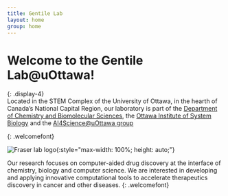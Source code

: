 ```yaml
---
title: Gentile Lab
layout: home
group: home
---
```


# Welcome to the Gentile Lab@uOttawa!
{: .display-4}
<br>
Located in the STEM Complex of the University of Ottawa, in the hearth of Canada’s National Capital Region, our laboratory is part of the [Department of Chemistry and Biomolecular Sciences](https://www.uottawa.ca/faculty-science/chemistry-biomolecular-sciences), the [Ottawa Institute of System Biology](https://www.uottawa.ca/research-innovation/ottawa-institute-systems-biology) and the [AI4Science@uOttawa group](https://ai4science.uottawa.ca) 

{: .welcomefont}

![Fraser lab logo](static/img/logo/jf_retreat_logo.svg){:style="max-width: 100%; height: auto;"}

Our research focuses on computer-aided drug discovery at the interface of chemistry, biology and computer science. We are interested in developing and applying innovative computational tools to accelerate therapeutics discovery in cancer and other diseases. 
{: .welcomefont}

